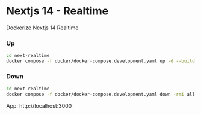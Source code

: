 # Nextjs 14 - Realtime
Dockerize Nextjs 14 Realtime

### Up
``` bash
cd next-realtime
docker compose -f docker/docker-compose.development.yaml up -d --build
```

### Down
``` bash
cd next-realtime
docker compose -f docker/docker-compose.development.yaml down -rmi all --remove-orphans
```

App: http://localhost:3000  
